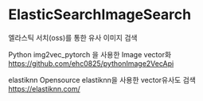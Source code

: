 # ElasticSearchImageSearch
엘라스틱 서치(oss)를 통한 유사 이미지 검색

Python
img2vec_pytorch 을 사용한 Image vector화
https://github.com/ehc0825/pythonImage2VecApi

elastiknn
Opensource elastiknn을 사용한 vector유사도 검색
https://elastiknn.com/
